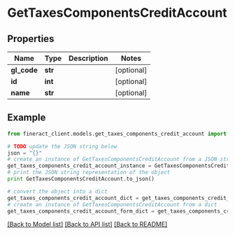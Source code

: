 # GetTaxesComponentsCreditAccount


## Properties

Name | Type | Description | Notes
------------ | ------------- | ------------- | -------------
**gl_code** | **str** |  | [optional] 
**id** | **int** |  | [optional] 
**name** | **str** |  | [optional] 

## Example

```python
from fineract_client.models.get_taxes_components_credit_account import GetTaxesComponentsCreditAccount

# TODO update the JSON string below
json = "{}"
# create an instance of GetTaxesComponentsCreditAccount from a JSON string
get_taxes_components_credit_account_instance = GetTaxesComponentsCreditAccount.from_json(json)
# print the JSON string representation of the object
print GetTaxesComponentsCreditAccount.to_json()

# convert the object into a dict
get_taxes_components_credit_account_dict = get_taxes_components_credit_account_instance.to_dict()
# create an instance of GetTaxesComponentsCreditAccount from a dict
get_taxes_components_credit_account_form_dict = get_taxes_components_credit_account.from_dict(get_taxes_components_credit_account_dict)
```
[[Back to Model list]](../README.md#documentation-for-models) [[Back to API list]](../README.md#documentation-for-api-endpoints) [[Back to README]](../README.md)


